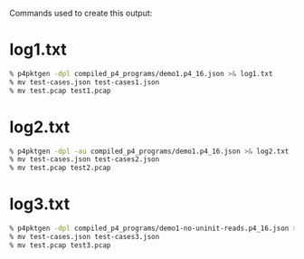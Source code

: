 Commands used to create this output:

# log1.txt

```bash
% p4pktgen -dpl compiled_p4_programs/demo1.p4_16.json >& log1.txt
% mv test-cases.json test-cases1.json
% mv test.pcap test1.pcap
```


# log2.txt

```bash
% p4pktgen -dpl -au compiled_p4_programs/demo1.p4_16.json >& log2.txt
% mv test-cases.json test-cases2.json
% mv test.pcap test2.pcap
```


# log3.txt

```bash
% p4pktgen -dpl compiled_p4_programs/demo1-no-uninit-reads.p4_16.json >& log3.txt
% mv test-cases.json test-cases3.json
% mv test.pcap test3.pcap
```
